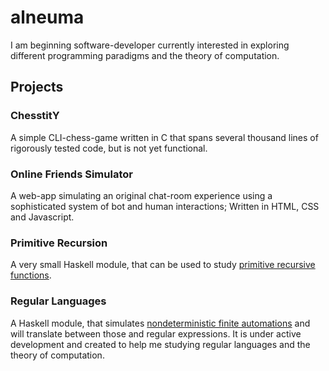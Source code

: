 # alneuma

I am beginning software-developer currently interested in exploring different programming paradigms and the theory of computation.

## Projects

### ChesstitY

A simple CLI-chess-game written in C that spans several thousand lines of rigorously tested code, but is not yet functional.

### Online Friends Simulator

A web-app simulating an original chat-room experience using a sophisticated system of bot and human interactions; Written in HTML, CSS and Javascript.

### Primitive Recursion

A very small Haskell module, that can be used to study [primitive recursive functions](https://en.wikipedia.org/wiki/Primitive_recursive_function).

### Regular Languages

A Haskell module, that simulates [nondeterministic finite automations](https://en.wikipedia.org/wiki/Nondeterministic_finite_automaton) and will translate between those and regular expressions. It is under active development and created to help me studying regular languages and the theory of computation.
